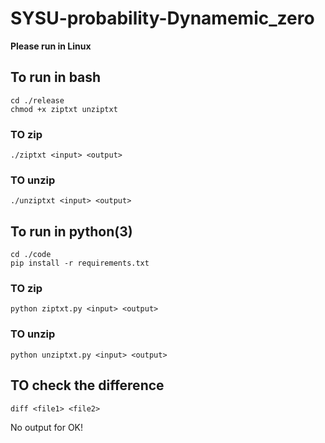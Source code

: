 # SYSU-probability-Dynamemic_zero

**Please run in Linux**

## To run in bash

```
cd ./release
chmod +x ziptxt unziptxt
```

### TO zip

```
./ziptxt <input> <output>
```

### TO unzip

```
./unziptxt <input> <output>
```

## To run in python(3)

```
cd ./code
pip install -r requirements.txt
```

### TO zip

```
python ziptxt.py <input> <output>
```

### TO unzip

```
python unziptxt.py <input> <output>
```

## TO check the difference

```
diff <file1> <file2>
```

No output for OK!
